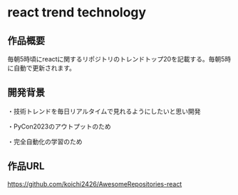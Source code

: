 # react trend technology

## 作品概要
毎朝5時頃にreactに関するリポジトリのトレンドトップ20を記載する。毎朝5時に自動で更新されます。

## 開発背景
・技術トレンドを毎日リアルタイムで見れるようにしたいと思い開発

・PyCon2023のアウトプットのため

・完全自動化の学習のため


## 作品URL
https://github.com/koichi2426/AwesomeRepositories-react